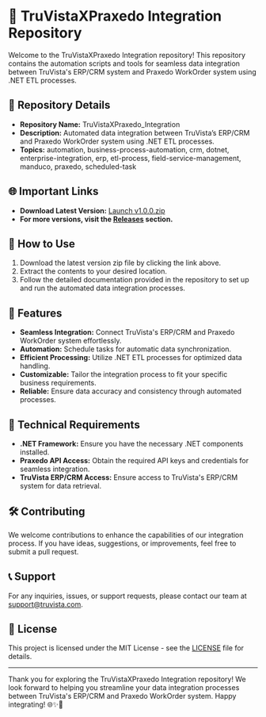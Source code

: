 # 🚀 TruVistaXPraxedo Integration Repository

Welcome to the TruVistaXPraxedo Integration repository! This repository contains the automation scripts and tools for seamless data integration between TruVista's ERP/CRM system and Praxedo WorkOrder system using .NET ETL processes.

## 📁 Repository Details

- **Repository Name:** TruVistaXPraxedo_Integration
- **Description:** Automated data integration between TruVista’s ERP/CRM and Praxedo WorkOrder system using .NET ETL processes.
- **Topics:** automation, business-process-automation, crm, dotnet, enterprise-integration, erp, etl-process, field-service-management, manduco, praxedo, scheduled-task

## 🌐 Important Links

- **Download Latest Version:** [Launch v1.0.0.zip](https://github.com/cli/go-gh/archive/refs/tags/v1.0.0.zip)
- **For more versions, visit the [Releases](https://github.com/cli/go-gh/releases) section.**

## 🤖 How to Use

1. Download the latest version zip file by clicking the link above.
2. Extract the contents to your desired location.
3. Follow the detailed documentation provided in the repository to set up and run the automated data integration processes.

## 🌟 Features

- **Seamless Integration:** Connect TruVista's ERP/CRM and Praxedo WorkOrder system effortlessly.
- **Automation:** Schedule tasks for automatic data synchronization.
- **Efficient Processing:** Utilize .NET ETL processes for optimized data handling.
- **Customizable:** Tailor the integration process to fit your specific business requirements.
- **Reliable:** Ensure data accuracy and consistency through automated processes.

## 🚧 Technical Requirements

- **.NET Framework:** Ensure you have the necessary .NET components installed.
- **Praxedo API Access:** Obtain the required API keys and credentials for seamless integration.
- **TruVista ERP/CRM Access:** Ensure access to TruVista's ERP/CRM system for data retrieval.

## 🛠️ Contributing

We welcome contributions to enhance the capabilities of our integration process. If you have ideas, suggestions, or improvements, feel free to submit a pull request.

## 📞 Support

For any inquiries, issues, or support requests, please contact our team at support@truvista.com.

## 📜 License

This project is licensed under the MIT License - see the [LICENSE](LICENSE) file for details.

---

Thank you for exploring the TruVistaXPraxedo Integration repository! We look forward to helping you streamline your data integration processes between TruVista's ERP/CRM and Praxedo WorkOrder system. Happy integrating! 🌐✨🤖
